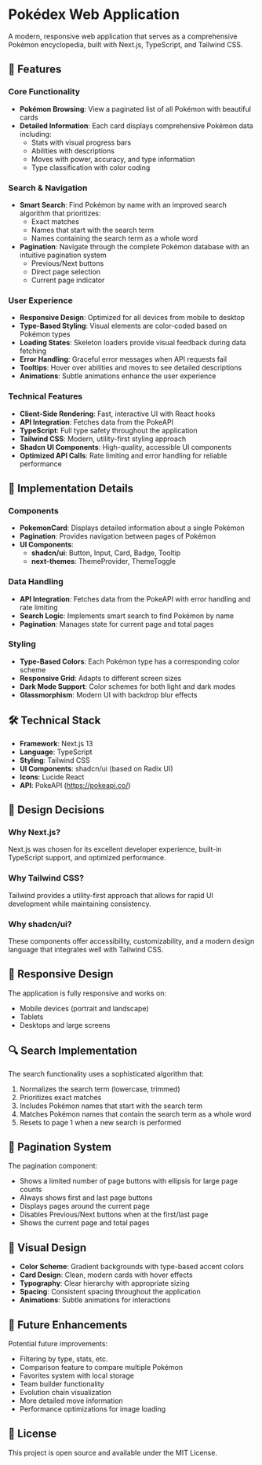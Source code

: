 # Pokédex Web Application

A modern, responsive web application that serves as a comprehensive Pokémon encyclopedia, built with Next.js, TypeScript, and Tailwind CSS.

## 🌟 Features

### Core Functionality
- **Pokémon Browsing**: View a paginated list of all Pokémon with beautiful cards
- **Detailed Information**: Each card displays comprehensive Pokémon data including:
  - Stats with visual progress bars
  - Abilities with descriptions
  - Moves with power, accuracy, and type information
  - Type classification with color coding

### Search & Navigation
- **Smart Search**: Find Pokémon by name with an improved search algorithm that prioritizes:
  - Exact matches
  - Names that start with the search term
  - Names containing the search term as a whole word
- **Pagination**: Navigate through the complete Pokémon database with an intuitive pagination system
  - Previous/Next buttons
  - Direct page selection
  - Current page indicator

### User Experience
- **Responsive Design**: Optimized for all devices from mobile to desktop
- **Type-Based Styling**: Visual elements are color-coded based on Pokémon types
- **Loading States**: Skeleton loaders provide visual feedback during data fetching
- **Error Handling**: Graceful error messages when API requests fail
- **Tooltips**: Hover over abilities and moves to see detailed descriptions
- **Animations**: Subtle animations enhance the user experience

### Technical Features
- **Client-Side Rendering**: Fast, interactive UI with React hooks
- **API Integration**: Fetches data from the PokeAPI
- **TypeScript**: Full type safety throughout the application
- **Tailwind CSS**: Modern, utility-first styling approach
- **Shadcn UI Components**: High-quality, accessible UI components
- **Optimized API Calls**: Rate limiting and error handling for reliable performance

## 🚀 Implementation Details

### Components
- **PokemonCard**: Displays detailed information about a single Pokémon
- **Pagination**: Provides navigation between pages of Pokémon
- **UI Components**: 
  - **shadcn/ui**: Button, Input, Card, Badge, Tooltip
  - **next-themes**: ThemeProvider, ThemeToggle

### Data Handling
- **API Integration**: Fetches data from the PokeAPI with error handling and rate limiting
- **Search Logic**: Implements smart search to find Pokémon by name
- **Pagination**: Manages state for current page and total pages

### Styling
- **Type-Based Colors**: Each Pokémon type has a corresponding color scheme
- **Responsive Grid**: Adapts to different screen sizes
- **Dark Mode Support**: Color schemes for both light and dark modes
- **Glassmorphism**: Modern UI with backdrop blur effects

## 🛠️ Technical Stack

- **Framework**: Next.js 13
- **Language**: TypeScript
- **Styling**: Tailwind CSS
- **UI Components**: shadcn/ui (based on Radix UI)
- **Icons**: Lucide React
- **API**: PokeAPI (https://pokeapi.co/)

## 🧠 Design Decisions

### Why Next.js?
Next.js was chosen for its excellent developer experience, built-in TypeScript support, and optimized performance.

### Why Tailwind CSS?
Tailwind provides a utility-first approach that allows for rapid UI development while maintaining consistency.

### Why shadcn/ui?
These components offer accessibility, customizability, and a modern design language that integrates well with Tailwind CSS.

## 📱 Responsive Design

The application is fully responsive and works on:
- Mobile devices (portrait and landscape)
- Tablets
- Desktops and large screens

## 🔍 Search Implementation

The search functionality uses a sophisticated algorithm that:
1. Normalizes the search term (lowercase, trimmed)
2. Prioritizes exact matches
3. Includes Pokémon names that start with the search term
4. Matches Pokémon names that contain the search term as a whole word
5. Resets to page 1 when a new search is performed

## 🔄 Pagination System

The pagination component:
- Shows a limited number of page buttons with ellipsis for large page counts
- Always shows first and last page buttons
- Displays pages around the current page
- Disables Previous/Next buttons when at the first/last page
- Shows the current page and total pages

## 🎨 Visual Design

- **Color Scheme**: Gradient backgrounds with type-based accent colors
- **Card Design**: Clean, modern cards with hover effects
- **Typography**: Clear hierarchy with appropriate sizing
- **Spacing**: Consistent spacing throughout the application
- **Animations**: Subtle animations for interactions

## 🔮 Future Enhancements

Potential future improvements:
- Filtering by type, stats, etc.
- Comparison feature to compare multiple Pokémon
- Favorites system with local storage
- Team builder functionality
- Evolution chain visualization
- More detailed move information
- Performance optimizations for image loading

## 📄 License

This project is open source and available under the MIT License.